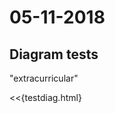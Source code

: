 # 05-11-2018

<script src="../mermaid/mermaid.min.js"></script>
<script src="../mermaid/removeDiff.js"></script>

<!--TOC-->

## Diagram tests

"extracurricular"

<<{testdiag.html}



<script src=../mermaid/removeCaptions.js></script>
